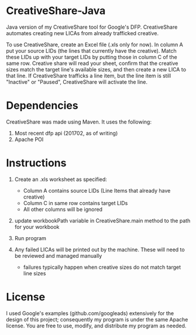 # CreativeShare-Java
Java version of my CreativeShare tool for Google's DFP. 
CreativeShare automates creating new LICAs from already trafficked creative.

To use CreativeShare, create an Excel file (.xls only for now). In column A
put your source LIDs (the lines that currently have the creative). Match these
LIDs up with your target LIDs by putting those in column C of the same row.
Creative share will read your sheet, confirm that the creative sizes match the
target line's available sizes, and then create a new LICA to that line.
If CreativeShare trafficks a line item, but the line item is still "Inactive" or "Paused",
CreativeShare will activate the line. 

# Dependencies
CreativeShare was made using Maven. It uses the following:
1. Most recent dfp api (201702, as of writing)
2. Apache POI

# Instructions
1. Create an .xls worksheet as specified:
	- Column A contains source LIDs (Line Items that already have creative)
	- Column C in same row contains target LIDs
	- All other columns will be ignored
	
2. update workbookPath variable in CreativeShare.main method to the path for your workbook

3. Run program

4. Any failed LICAs will be printed out by the machine. These will need to be reviewed and managed manually
	- failures typically happen when creative sizes do not match target line sizes
	

# License
I used Google's examples (github.com/googleads) extensively for the design of this project;
consequently my program is under the same Apache license. You are free to use, modify, and distribute my
program as needed.



